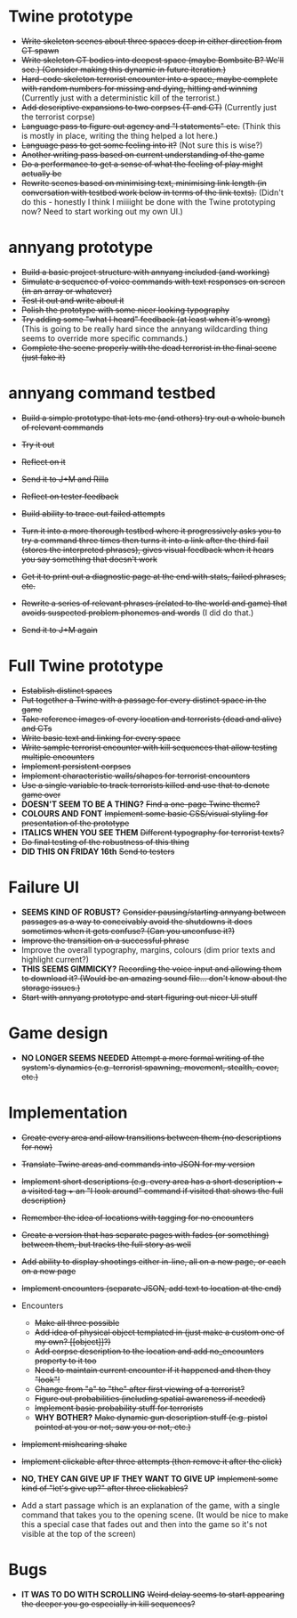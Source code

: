 # Twine prototype

- ~~Write skeleton scenes about three spaces deep in either direction from CT spawn~~
- ~~Write skeleton CT bodies into deepest space (maybe Bombsite B? We'll see.) (Consider making this dynamic in future iteration.)~~
- ~~Hard-code skeleton terrorist encounter into a space, maybe complete with random numbers for missing and dying, hitting and winning~~ (Currently just with a deterministic kill of the terrorist.)
- ~~Add descriptive expansions to two corpses (T and CT)~~ (Currently just the terrorist corpse)
- ~~Language pass to figure out agency and "I statements" etc.~~ (Think this is mostly in place, writing the thing helped a lot here.)
- ~~Language pass to get some feeling into it?~~ (Not sure this is wise?)
- ~~Another writing pass based on current understanding of the game~~
- ~~Do a performance to get a sense of what the feeling of play might actually be~~
- ~~Rewrite scenes based on minimising text, minimising link length (in conversation with testbed work below in terms of the link texts).~~ (Didn't do this - honestly I think I miiiight be done with the Twine prototyping now? Need to start working out my own UI.)

# annyang prototype

- ~~Build a basic project structure with annyang included (and working)~~
- ~~Simulate a sequence of voice commands with text responses on screen (in an array or whatever)~~
- ~~Test it out and write about it~~
- ~~Polish the prototype with some nicer looking typography~~
- ~~Try adding some "what I heard" feedback (at least when it's wrong)~~ (This is going to be really hard since the annyang wildcarding thing seems to override more specific commands.)
- ~~Complete the scene properly with the dead terrorist in the final scene (just fake it)~~

# annyang command testbed

- ~~Build a simple prototype that lets me (and others) try out a whole bunch of relevant commands~~
- ~~Try it out~~
- ~~Reflect on it~~
- ~~Send it to J+M and Rilla~~
- ~~Reflect on tester feedback~~
- ~~Build ability to trace out failed attempts~~

- ~~Turn it into a more thorough testbed where it progressively asks you to try a command three times then turns it into a link after the third fail (stores the interpreted phrases), gives visual feedback when it hears you say something that doesn't work~~
- ~~Get it to print out a diagnostic page at the end with stats, failed phrases, etc.~~
- ~~Rewrite a series of relevant phrases (related to the world and game) that avoids suspected problem phonemes and words~~ (I did do that.)
- ~~Send it to J+M again~~

# Full Twine prototype

- ~~Establish distinct spaces~~
- ~~Put together a Twine with a passage for every distinct space in the game~~
- ~~Take reference images of every location and terrorists (dead and alive) and CTs~~
- ~~Write basic text and linking for every space~~
- ~~Write sample terrorist encounter with kill sequences that allow testing multiple encounters~~
- ~~Implement persistent corpses~~
- ~~Implement characteristic walls/shapes for terrorist encounters~~
- ~~Use a single variable to track terrorists killed and use that to denote game over~~
- __DOESN'T SEEM TO BE A THING?__ ~~Find a one-page Twine theme?~~
- __COLOURS AND FONT__ ~~Implement some basic CSS/visual styling for presentation of the prototype~~
- __ITALICS WHEN YOU SEE THEM__ ~~Different typography for terrorist texts?~~
- ~~Do final testing of the robustness of this thing~~
- __DID THIS ON FRIDAY 16th__ ~~Send to testers~~

# Failure UI

- __SEEMS KIND OF ROBUST?__ ~~Consider pausing/starting annyang between passages as a way to conceivably avoid the shutdowns it does sometimes when it gets confuse? (Can you unconfuse it?)~~
- ~~Improve the transition on a successful phrase~~
- Improve the overall typography, margins, colours (dim prior texts and highlight current?)
- __THIS SEEMS GIMMICKY?__ ~~Recording the voice input and allowing them to download it? (Would be an amazing sound file... don't know about the storage issues.)~~
- ~~Start with annyang prototype and start figuring out nicer UI stuff~~

# Game design

- __NO LONGER SEEMS NEEDED__ ~~Attempt a more formal writing of the system's dynamics (e.g. terrorist spawning, movement, stealth, cover, etc.)~~

# Implementation

- ~~Create every area and allow transitions between them (no descriptions for now)~~
- ~~Translate Twine areas and commands into JSON for my version~~
- ~~Implement short descriptions (e.g. every area has a short description + a visited tag + an "I look around" command if visited that shows the full description)~~
- ~~Remember the idea of locations with tagging for no encounters~~
- ~~Create a version that has separate pages with fades (or something) between them, but tracks the full story as well~~
- ~~Add ability to display shootings either in-line, all on a new page, or each on a new page~~
- ~~Implement encounters (separate JSON, add text to location at the end)~~
- Encounters
  - ~~Make all three possible~~
  - ~~Add idea of physical object templated in (just make a custom one of my own? [[object]]?)~~
  - ~~Add corpse description to the location and add no_encounters property to it too~~
  - ~~Need to maintain current encounter if it happened and then they "look"!~~
  - ~~Change from "a" to "the" after first viewing of a terrorist?~~
  - ~~Figure out probabilities (including spatial awareness if needed)~~
  - ~~Implement basic probability stuff for terrorists~~
  - __WHY BOTHER?__ ~~Make dynamic gun description stuff (e.g. pistol pointed at you or not, saw you or not, etc.)~~
- ~~Implement mishearing shake~~
- ~~Implement clickable after three attempts (then remove it after the click)~~
- __NO, THEY CAN GIVE UP IF THEY WANT TO GIVE UP__ ~~Implement some kind of "let's give up?" after three clickables?~~

- Add a start passage which is an explanation of the game, with a single command that takes you to the opening scene. (It would be nice to make this a special case that fades out and then into the game so it's not visible at the top of the screen)

# Bugs

- __IT WAS TO DO WITH SCROLLING__ ~~Weird delay seems to start appearing the deeper you go especially in kill sequences?~~
